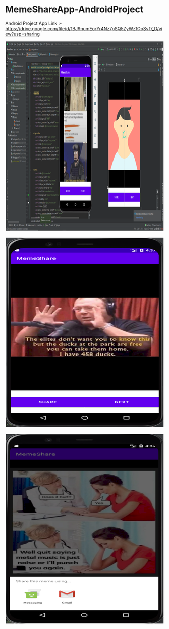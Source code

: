 # MemeShareApp-AndroidProject
Android Project
App Link :- https://drive.google.com/file/d/1BJ9numEorYr4Nz7pSQ5ZyWz1OoSvf7_D/view?usp=sharing

<p align="center">
  <img src="https://github.com/yashraj077/MemeShareApp/blob/master/photos/pic1.PNG" style="width:500px;height:600px;" alt="Screenshot"><br><br>
  <img src="https://github.com/yashraj077/MemeShareApp/blob/master/photos/pic2.PNG" style="width:500px;height:600px;" alt="Screenshot"><br><br>
  <img src="https://github.com/yashraj077/MemeShareApp/blob/master/photos/pic3.PNG" style="width:500px;height:600px;" alt="Screenshot"><br><br>
</p>
